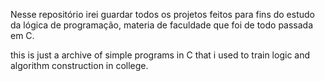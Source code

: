 Nesse repositório irei guardar todos os projetos feitos para fins do estudo da lógica de programação, materia de faculdade  que foi  de todo passada em C.

this is just a archive of simple programs in C that i used to train logic and algorithm construction in college. 
